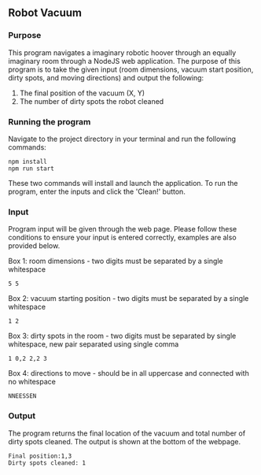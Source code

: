 ## Robot Vacuum

### Purpose
This program navigates a imaginary robotic hoover through an equally imaginary room through a NodeJS web application.
The purpose of this program is to take the given input (room dimensions, vacuum start position, dirty spots, and moving directions) and output the following:
  
  1. The final position of the vacuum (X, Y)
  2. The number of dirty spots the robot cleaned

### Running the program
Navigate to the project directory in your terminal and run the following commands:
```
npm install
npm run start
```
These two commands will install and launch the application. To run the program, enter the inputs and click the 'Clean!' button.

### Input
Program input will be given through the web page. Please follow these conditions to ensure your input is entered correctly, examples are also provided below.

  Box 1: room dimensions - two digits must be separated by a single whitespace
  ```
  5 5
  ```
 
  Box 2: vacuum starting position - two digits must be separated by a single whitespace
  ```
  1 2
  ```
 
  Box 3: dirty spots in the room - two digits must be separated by single whitespace, new pair separated using single comma
  ```
  1 0,2 2,2 3
  ```
  
  Box 4: directions to move - should be in all uppercase and connected with no whitespace
  ```
  NNEESSEN
  ```

### Output
The program returns the final location of the vacuum and total number of dirty spots cleaned.
The output is shown at the bottom of the webpage.
```
Final position:1,3
Dirty spots cleaned: 1
```
